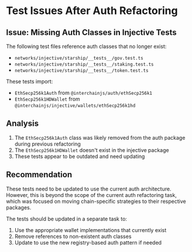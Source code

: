 # Test Issues After Auth Refactoring

## Issue: Missing Auth Classes in Injective Tests

The following test files reference auth classes that no longer exist:
- `networks/injective/starship/__tests__/gov.test.ts`
- `networks/injective/starship/__tests__/staking.test.ts`
- `networks/injective/starship/__tests__/token.test.ts`

These tests import:
- `EthSecp256k1Auth` from `@interchainjs/auth/ethSecp256k1`
- `EthSecp256k1HDWallet` from `@interchainjs/injective/wallets/ethSecp256k1hd`

## Analysis

1. The `EthSecp256k1Auth` class was likely removed from the auth package during previous refactoring
2. The `EthSecp256k1HDWallet` doesn't exist in the injective package
3. These tests appear to be outdated and need updating

## Recommendation

These tests need to be updated to use the current auth architecture. However, this is beyond the scope of the current auth refactoring task, which was focused on moving chain-specific strategies to their respective packages.

The tests should be updated in a separate task to:
1. Use the appropriate wallet implementations that currently exist
2. Remove references to non-existent auth classes
3. Update to use the new registry-based auth pattern if needed